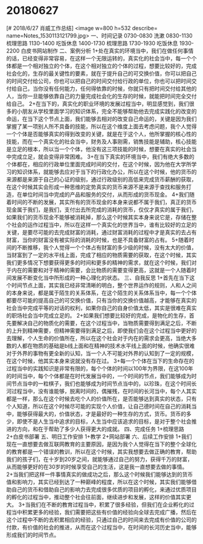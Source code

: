 # 20180627

[# 2018/6/27 肖威工作总结]
<image w=800 h=532 describe= name=Notes_1530113121799.jpg>
一、时间记录
0730-0830 洗漱
0830-1130 梳理思路
1130-1400 吃饭休息
1400-1730 梳理思路
1730-1930 吃饭休息
1930-2200 白皮书网站制作
二、案例分析
1+处在真实的环境当中，我们在做任何事情的话，已经变得非常容易，在这样一个无限运转的，真实化的社会当中，每一个个体都是一个相对独立的个体，在这个相对独立的个体的过程，想要比较好的，完成社会化的，生存的最关键性的要素，就在于提升自己的可交换价值，你可以把自己的时间交付给公司，你也可以把自己的时间交付给行政的单位，你也可以把时间交付给自己，当你没有任何能力，任何得依靠的时候，你就只有把时间交付给其他的人，当你一旦能够依靠自己的力量完成社会化的生存的时候，就能把时间完全交付给自己。
2+在当下的，真实化的职业环境的发展过程当中，明显感觉到，我们很多的小朋友从学校里面学习的知识体系，完全不能够帮助他去完成实践化的改变的命运，在当下这个节点上面，我们能够去相对的改变自己命运的，关键是因为我们掌握了某一项别人所不具备的技能，所以在这个维度上面去考虑问题，我个人觉得一个个体是否能够真实的得到改变的关键，就是在于这个人，他所掌握的核心性的技能，而在一个真实化的社会当中，财务及人事刚需，销售技能是辅助，核心技能是立足的根本，所以当一个个体，他没有这三项技能的时候，想要在真实的社会当中完成立足，就会变得非常困难。
3+在当下真实的环境当中，我们有绝大多数的个体都在，相应的行政单位里面完成时间的交付，在这个时候，因为他在大学所学习的知识体系，就能够去应对于当下的行政化办公，所以在这个时候，他的货币的来源都是来源于自己的心证的级别，通过行政级别的高低来完成货币薪酬的获取，在这个时候其实会形成一种思维的定势真实的货币来源不是来源于查找和服务打造，在单位时间当中完成的产品和服务的交付，从而形成的货币现金。
4+我们随着时间的不断的发展，其实所有的货币现金的本身来说都不属于我们，真正的货币现金属于我们，是我们，支付出去所完成的消耗的货币，仅仅才真实的属于我们，如果我们的货币现金不能够被消耗掉，那么这个时候其实本身来说它是，存储在整个社会的运作过程当中，所以在这样一个真实化的世界当中，谁有比较好的立足的关键，是要尽可能的去完成财富的消耗，通过财富消耗的过程中才是真实的去占有财富，当你的财富没有被实际的消耗的时候，也是不具备财富的占有。
5+随着时间的不断推移，我个人觉得一个个体占有财富的多少级的时候，没有太大的价值，当财富到了一定的水平线上面，完成了相应的物质需要的获取，在这个时候，其实我们更多情况下想要获得更多的时间和更多的精神的需求，就在这个时候，我们对于内在的需要和对于精神的需要，会比物质的需要变得更高，这就是一个人随着时间发展不断变化当中所形成的一种心理化的状态。
三、自我反思
1+首先在当下这个时间节点上面，其实我已经非常清晰的明白，整个世界运作的规则，人和人之间的本身来说，都是属于陌生的关系体系，在这个陌生的关系体系当中，每一个个体都要尽可能的提高自己的可交换价值，只有当你的交换价值越高，才能够在真实的社会当中完成平等的对话的权利，如果你自己的自身价值太低，其实是很难在真实的职场社会当中完成立足的。
2+如果我们想要比较好的完成，是物化的生存，首先要解决自己的物质化的需要，在这个过程当中，当物质需要得到满足之后，不断的上升到精神需要，但精神需要得到满足之后，即使我们会在这个过程当中更好的去理解，个人生命的价值所在，所以在这个社会对于内在的需求会更高，当绝大多数的人都在物质的基础是b线上面和在精神的技术水平线上面的时候，他确实很难对于外界的事物有更全新的认知，当一个人不可能对外界的认知到了一定的规模，在这个时候，他其实本身来说就没有存在过。
3+每一个个体在当下的生命存在的过程当中的实践知识是非常有限的，每个个体的时间以100年为界限，在这100年的时间当中，每个个体都是在时代发展当中的，一个时间的节点，我们能够成为时间节点当中的一粒棋子，我们也能够成为时间节点当中的，以珍珠，在这个时间长河过程当中，没有谁能够，脱离时间的，偶摧残，在时间的长河当中，每个人其实都是一样，那么在这个时候去吃个人的价值所在，是否能够达到真实的状态，只有个人知道，所以在这个时候尽可能的实现个人价值，让自己德时间在自己的消耗当中，能够获得最大的，价值状态，才是最好的一种生存的方式，货币。货币的多少，即使不是人生当中追求的目标，人生当中应该追求的目标，是对于整个社会推进的方向，和在于帮助了多少人获得更大的成就。
四、完成任务
1+梳理思路
2+白皮书部署
五、明日工作安排
1+教学
2+网站部署
六、后续工作安排
1+我们现在一直想要去做互联网教育的主要原因，是因为我个人觉得在当下的整个全球化的教育都是一个错误的教训，所以在这个时候，其实我想要去做正确的教育，帮助我们的孩子们，在十岁到20岁之间，就能够通过自己的努力，获得千万的财富，从而能够更好的在30岁的时候享受自己的生活，这是我一直想要去做的事情。
2+当我们把这样一件事情真实的做成功之后，那么这个时候我们能够达到的货币值和影响力，其实已经到达了一种巅峰的程度，所以在这个时候，其实我们能够借助自己的货币和借助自己的影响力去完成很多优质的项目的孵化，来通过优质项目的孵化的过程当中，推动整个社会往前面，继续进步和发展，这样的价值其实更大。
3+当我们在不断的教育过程当中，积累了很多经验，但我们在企业孵化的过程当中积累更多的经验，我们需要把这些有价值的经验向全球去完成广播，然后在这个过程中不断的去积累相应的经验，只通过自己的时间来去完成有价值的公司的付款，有价值的社会的推进，从而在这个过程当中，在时间的长河历史当中，能够形成我们的时间节点。
